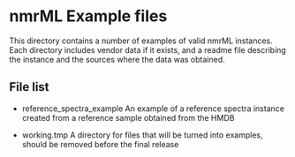# nmrML Example files

This directory contains a number of examples of valid nmrML instances.
Each directory includes vendor data if it exists, and a readme file 
describing the instance and the sources where the data was obtained.

## File list

* reference_spectra_example
  An example of a reference spectra instance created from a reference
  sample obtained from the HMDB  

* working.tmp
  A directory for files that will be turned into examples, should be
  removed before the final release

